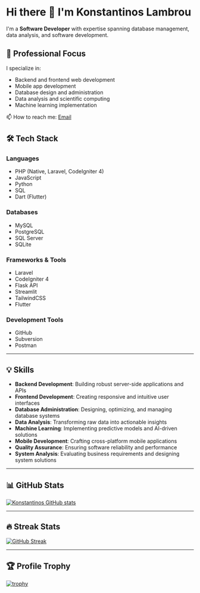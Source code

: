 # Hi there 👋 I'm Konstantinos Lambrou

I'm a **Software Developer** with expertise spanning database management, data analysis, and software development.

## 💼 Professional Focus

I specialize in:
- Backend and frontend web development
- Mobile app development
- Database design and administration
- Data analysis and scientific computing
- Machine learning implementation

📫 How to reach me: [Email](mailto:zainnoemann@gmail.com)

## 🛠️ Tech Stack

### Languages
- PHP (Native, Laravel, CodeIgniter 4)
- JavaScript
- Python
- SQL
- Dart (Flutter)

### Databases
- MySQL
- PostgreSQL
- SQL Server
- SQLite

### Frameworks & Tools
- Laravel
- CodeIgniter 4
- Flask API
- Streamlit
- TailwindCSS
- Flutter

### Development Tools
- GitHub
- Subversion
- Postman

---

## 💡 Skills

- **Backend Development**: Building robust server-side applications and APIs
- **Frontend Development**: Creating responsive and intuitive user interfaces
- **Database Administration**: Designing, optimizing, and managing database systems
- **Data Analysis**: Transforming raw data into actionable insights
- **Machine Learning**: Implementing predictive models and AI-driven solutions
- **Mobile Development**: Crafting cross-platform mobile applications
- **Quality Assurance**: Ensuring software reliability and performance
- **System Analysis**: Evaluating business requirements and designing system solutions


---

## 📊 GitHub Stats

[![Konstantinos GitHub stats](https://github-readme-stats.vercel.app/api?username=akonstantinosl&show_icons=true&theme=swift&hide_border=true&count_private=true)](https://github.com/akonstantinosl)

---

## 🔥 Streak Stats

[![GitHub Streak](https://github-readme-streak-stats.herokuapp.com?user=akonstantinosl&theme=default&date_format=M%20j%5B%2C%20Y%5D)](https://git.io/streak-stats)

---

## 🏆 Profile Trophy

[![trophy](https://github-profile-trophy.vercel.app/?username=akonstantinosl&theme=flat&no-bg=true&no-frame=true&column=7&margin-w=15&margin-h=15)](https://github.com/ryo-ma/github-profile-trophy)

